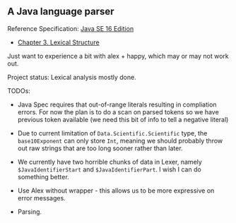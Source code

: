 ## A Java language parser

Reference Specification: [Java SE 16 Edition](https://docs.oracle.com/javase/specs/jls/se16/html/index.html)
- [Chapter 3. Lexical Structure](https://docs.oracle.com/javase/specs/jls/se16/html/jls-3.html)

Just want to experience a bit with alex + happy, which may or may not work out.

Project status: Lexical analysis mostly done.

TODOs:

- Java Spec requires that out-of-range literals resulting in compliation errors.
  For now the plan is to do a scan on parsed tokens so we have previous token available
  (we need this bit of info to tell a negative literal)

- Due to current limitation of `Data.Scientific.Scientific` type, the `base10Exponent` can only store `Int`,
  meaning we should probably throw out raw strings that are too long sooner rather than later.

- We currently have two horrible chunks of data in Lexer, namely `$JavaIdentifierStart`
  and `$JavaIdentifierPart`. I wish I can do something better.

- Use Alex without wrapper - this allows us to be more expressive on error messages.

- Parsing.
